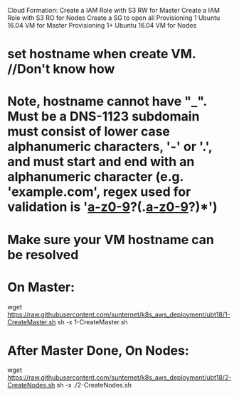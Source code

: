
Cloud Formation:
    Create a IAM Role with S3 RW for Master
    Create a IAM Role with S3 RO for Nodes
    Create a SG to open all
    Provisioning 1 Ubuntu 16.04 VM for Master
    Provisioning 1+ Ubuntu 16.04 VM for Nodes

# set hostname when create VM. //Don't know how
# Note, hostname cannot have "_". Must be a DNS-1123 subdomain must consist of lower case alphanumeric characters, '-' or '.', and must start and end with an alphanumeric character (e.g. 'example.com', regex used for validation is '[a-z0-9]([-a-z0-9]*[a-z0-9])?(\.[a-z0-9]([-a-z0-9]*[a-z0-9])?)*')
# Make sure your VM hostname can be resolved

# On Master:
wget https://raw.githubusercontent.com/sunternet/k8s_aws_deployment/ubt18/1-CreateMaster.sh
sh -x 1-CreateMaster.sh

# After Master Done, On Nodes:
wget https://raw.githubusercontent.com/sunternet/k8s_aws_deployment/ubt18/2-CreateNodes.sh
sh -x ./2-CreateNodes.sh
